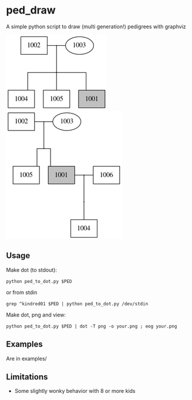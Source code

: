 # ped_draw
A simple python script to draw (multi generation!) pedigrees with graphviz

![quintet.png](examples/images/quintet.png "quintet.png")
![3gen.png](examples/images/3gen.png "3gen.png")

## Usage
Make dot (to stdout):
```
python ped_to_dot.py $PED
```
or from stdin

```
grep ^kindred01 $PED | python ped_to_dot.py /dev/stdin
```

Make dot, png and view:
```
python ped_to_dot.py $PED | dot -T png -o your.png ; eog your.png
```

## Examples
Are in examples/

## Limitations
- Some slightly wonky behavior with 8 or more kids

